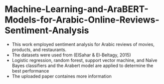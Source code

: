 # Machine-Learning-and-AraBERT-Models-for-Arabic-Online-Reviews-Sentiment-Analysis
- This work employed sentiment analysis for Arabic reviews of movies, products, and restaurants.
- The datasets were used from (ElSahar & El-Beltagy, 2015)
- Logistic regression, random forest, support vector machine, and Naïve Bayes classifiers and the Arabert model are 
applied to determine the best performance
- The uploaded paper containes more information
